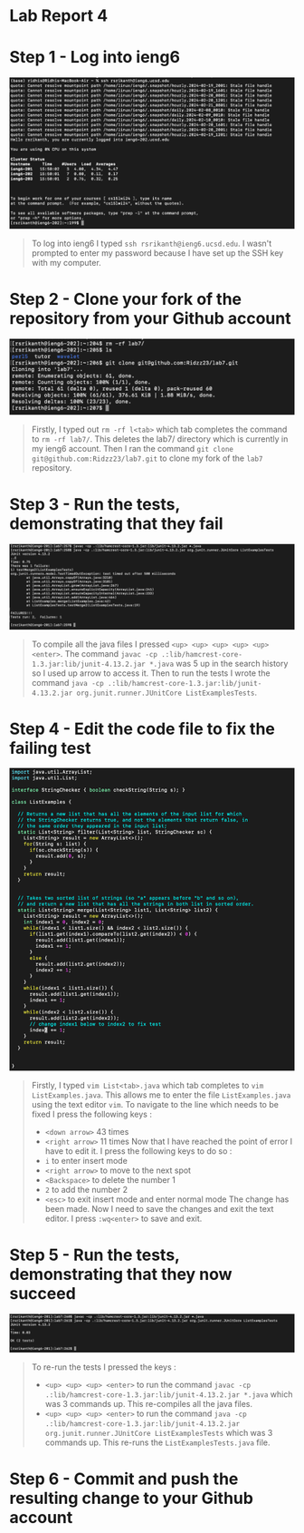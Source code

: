 # Lab Report 4

# Step 1 - Log into ieng6

![Image](logIn.png)

> To log into ieng6 I typed `ssh rsrikanth@ieng6.ucsd.edu`. I wasn't prompted to enter my password because I have set up the SSH key with my computer.

# Step 2 - Clone your fork of the repository from your Github account 

![Image](clone.png)

> Firstly, I typed out `rm -rf l<tab>` which tab completes the command to `rm -rf lab7/`. This deletes the lab7/ directory which is currently in my ieng6  account. Then I ran the command `git clone git@github.com:Ridzz23/lab7.git` to clone my fork of the `lab7` repository.

# Step 3 - Run the tests, demonstrating that they fail
![Image](failedTests.png)

> To compile all the java files I pressed `<up> <up> <up> <up> <up> <enter>`. The command `javac -cp .:lib/hamcrest-core-1.3.jar:lib/junit-4.13.2.jar *.java` was 5 up in the search history so I used up arrow to access it. Then to run the tests I wrote the command `java -cp .:lib/hamcrest-core-1.3.jar:lib/junit-4.13.2.jar org.junit.runner.JUnitCore ListExamplesTests`. 

# Step 4 - Edit the code file to fix the failing test

![Image](vim.png)

> Firstly, I typed `vim List<tab>.java` which tab completes to `vim ListExamples.java`. This allows me to enter the file `ListExamples.java` using the text editor `vim`.
> To navigate to the line which needs to be fixed I press the following keys :
> - `<down arrow>` 43 times
> - `<right arrow>` 11 times
> Now that I have reached the point of error I have to edit it. I press the following keys to do so :
> - `i` to enter insert mode
> - `<right arrow>` to move to the next spot
> - `<Backspace>` to delete the number 1
> - `2` to add the number 2
> - `<esc>` to exit insert mode and enter normal mode
> The change has been made. Now I need to save the changes and exit the text editor. I press `:wq<enter>` to save and exit.


# Step 5 - Run the tests, demonstrating that they now succeed

![Image](passedTests.png)

> To re-run the tests I pressed the keys :
> - `<up> <up> <up> <enter>` to run the command `javac -cp .:lib/hamcrest-core-1.3.jar:lib/junit-4.13.2.jar *.java` which was 3 commands up. This re-compiles all the java files.
> - `<up> <up> <up> <enter>` to run the command `java -cp .:lib/hamcrest-core-1.3.jar:lib/junit-4.13.2.jar org.junit.runner.JUnitCore ListExamplesTests` which was 3 commands up. This re-runs the `ListExamplesTests.java` file.

# Step 6 - Commit and push the resulting change to your Github account



